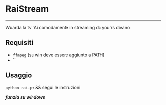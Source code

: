 # RaiStream
----------------
Wuarda la tv rAi comodamente in streaming da you'rs divano

## Requisiti
* `ffmpeg` (su win deve essere aggiunto a PATH)
* ``

## Usaggio
`python rai.py` && segui le instruzioni

*****funzia su windows*****
